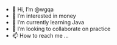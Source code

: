 - 👋 Hi, I’m @wgqa
- 👀 I’m interested in money
- 🌱 I’m currently learning Java
- 💞️ I’m looking to collaborate on practice
- 📫 How to reach me ...

<!---
wgqa/wgqa is a ✨ special ✨ repository because its `README.md` (this file) appears on your GitHub profile.
You can click the Preview link to take a look at your changes.
--->
